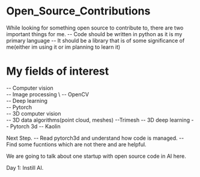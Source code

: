 # Open_Source_Contributions

While looking for something open source to contribute to, there are two important things for me. 
-- Code should be written in python as it is my primary language
-- It should be a library that is of some significance of me(either im using it or im planning to learn it)

# My fields of interest 
-- Computer vision
\
		-- Image processing
\ 
		-- OpenCV
\
	-- Deep learning
\
		-- Pytorch
\
-- 3D computer vision
\
	-- 3D data algorithms(point cloud, meshes)
		--Trimesh
	-- 3D deep learning
		-- Pytorch 3d
		-- Kaolin

Next Step.
	-- Read pytorch3d and understand how code is managed.
	-- Find some fucntions which are not there and are helpful.


We are going to talk about one startup with open source code in AI here.

Day 1: Instill AI.
